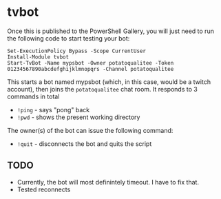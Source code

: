 # tvbot


Once this is published to the PowerShell Gallery, you will just need to run the following code to start testing your bot:
```
Set-ExecutionPolicy Bypass -Scope CurrentUser
Install-Module tvbot
Start-TvBot -Name mypsbot -Owner potatoqualitee -Token 01234567890abcdefghijklmnopqrs -Channel potatoqualitee
```

This starts a bot named mypsbot (which, in this case, would be a twitch account), then joins the `potatoqualitee` chat room. It responds to 3 commands in total

* `!ping` - says "pong" back
* `!pwd` - shows the present working directory

The owner(s) of the bot can issue the following command:

* `!quit` - disconnects the bot and quits the script


## TODO

- Currently, the bot will most definintely timeout. I have to fix that.
- Tested reconnects
